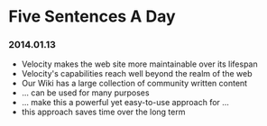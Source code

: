 # Five Sentences A Day

### 2014.01.13

- Velocity makes the web site more maintainable over its lifespan
- Velocity's capabilities reach well beyond the realm of the web
- Our Wiki has a large collection of community written content
- ... can be used for many purposes
- ... make this a powerful yet easy-to-use approach for ...
- this approach saves time over the long term
